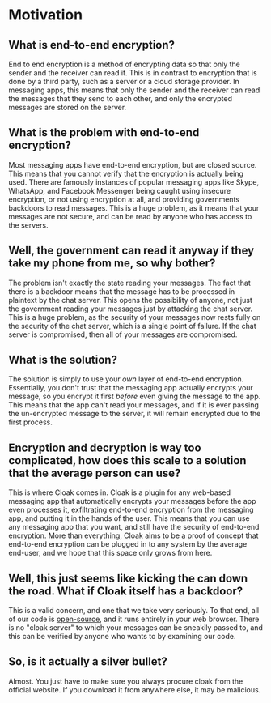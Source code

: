 # Motivation

## What is end-to-end encryption?

End to end encryption is a method of encrypting data so that only the sender and the receiver can read it. This is in contrast to encryption that is done by a third party, such as a server or a cloud storage provider. In messaging apps, this means that only the sender and the receiver can read the messages that they send to each other, and only the encrypted messages are stored on the server.

## What is the problem with end-to-end encryption?

Most messaging apps have end-to-end encryption, but are closed source. This means that you cannot verify that the encryption is actually being used. There are famously instances of popular messaging apps like Skype, WhatsApp, and Facebook Messenger being caught using insecure encryption, or not using encryption at all, and providing governments backdoors to read messages. This is a huge problem, as it means that your messages are not secure, and can be read by anyone who has access to the servers.

## Well, the government can read it anyway if they take my phone from me, so why bother?

The problem isn't exactly the state reading your messages. The fact that there is a backdoor means that the message has to be processed in plaintext by the chat server. This opens the possibility of anyone, not just the government reading your messages just by attacking the chat server. This is a huge problem, as the security of your messages now rests fully on the security of the chat server, which is a single point of failure. If the chat server is compromised, then all of your messages are compromised.

## What is the solution?

The solution is simply to use your _own_ layer of end-to-end encryption. Essentially, you don't trust that the messaging app actually encrypts your message, so you encrypt it first _before_ even giving the message to the app. This means that the app can't read your messages, and if it is ever passing the un-encrypted message to the server, it will remain encrypted due to the first process.

## Encryption and decryption is way too complicated, how does this scale to a solution that the average person can use?

This is where Cloak comes in. Cloak is a plugin for any web-based messaging app that automatically encrypts your messages before the app even processes it, exfiltrating end-to-end encryption from the messaging app, and putting it in the hands of the user. This means that you can use any messaging app that you want, and still have the security of end-to-end encryption. More than everything, Cloak aims to be a proof of concept that end-to-end encryption can be plugged in to any system by the average end-user, and we hope that this space only grows from here.

## Well, this just seems like kicking the can down the road. What if Cloak itself has a backdoor?

This is a valid concern, and one that we take very seriously. To that end, all of our code is [open-source](https://github.com/cloak-dev), and it runs entirely in your web browser. There is no "cloak server" to which your messages can be sneakily passed to, and this can be verified by anyone who wants to by examining our code.

## So, is it actually a silver bullet?

Almost. You just have to make sure you always procure cloak from the official website. If you download it from anywhere else, it may be malicious.
